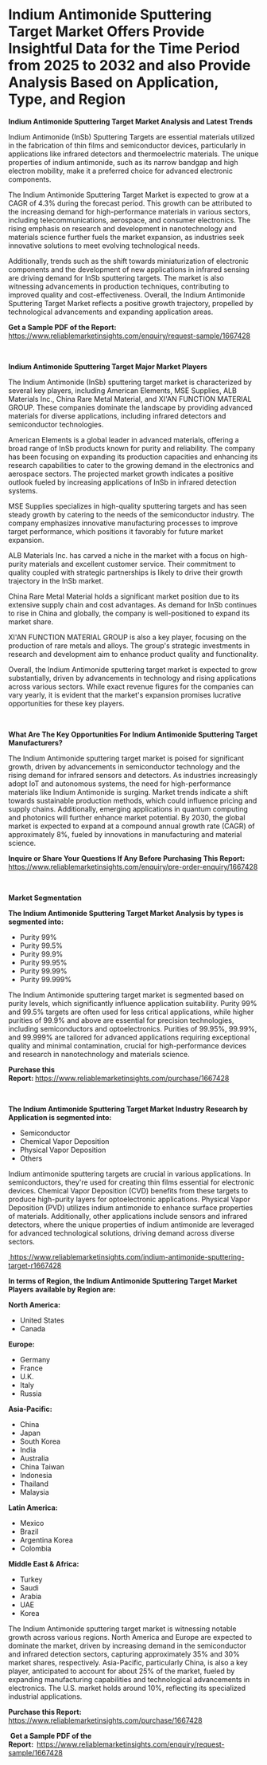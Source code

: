 <p><h1>Indium Antimonide Sputtering Target Market Offers Provide Insightful Data for the Time Period from 2025 to 2032 and also Provide Analysis Based on Application, Type, and Region</h1></p><p><strong>Indium Antimonide Sputtering Target Market Analysis and Latest Trends</strong></p>
<p><p>Indium Antimonide (InSb) Sputtering Targets are essential materials utilized in the fabrication of thin films and semiconductor devices, particularly in applications like infrared detectors and thermoelectric materials. The unique properties of indium antimonide, such as its narrow bandgap and high electron mobility, make it a preferred choice for advanced electronic components.</p><p>The Indium Antimonide Sputtering Target Market is expected to grow at a CAGR of 4.3% during the forecast period. This growth can be attributed to the increasing demand for high-performance materials in various sectors, including telecommunications, aerospace, and consumer electronics. The rising emphasis on research and development in nanotechnology and materials science further fuels the market expansion, as industries seek innovative solutions to meet evolving technological needs.</p><p>Additionally, trends such as the shift towards miniaturization of electronic components and the development of new applications in infrared sensing are driving demand for InSb sputtering targets. The market is also witnessing advancements in production techniques, contributing to improved quality and cost-effectiveness. Overall, the Indium Antimonide Sputtering Target Market reflects a positive growth trajectory, propelled by technological advancements and expanding application areas.</p></p>
<p><strong>Get a Sample PDF of the Report:&nbsp;</strong> <a href="https://www.reliablemarketinsights.com/enquiry/request-sample/1667428?utm_campaign=3718&utm_medium=2&utm_source=Github&utm_content=ia&utm_term=18042025&utm_id=indium-antimonide-sputtering-target">https://www.reliablemarketinsights.com/enquiry/request-sample/1667428</a></p>
<p>&nbsp;</p>
<p><strong>Indium Antimonide Sputtering Target Major Market Players</strong></p>
<p><p>The Indium Antimonide (InSb) sputtering target market is characterized by several key players, including American Elements, MSE Supplies, ALB Materials Inc., China Rare Metal Material, and XI'AN FUNCTION MATERIAL GROUP. These companies dominate the landscape by providing advanced materials for diverse applications, including infrared detectors and semiconductor technologies.</p><p>American Elements is a global leader in advanced materials, offering a broad range of InSb products known for purity and reliability. The company has been focusing on expanding its production capacities and enhancing its research capabilities to cater to the growing demand in the electronics and aerospace sectors. The projected market growth indicates a positive outlook fueled by increasing applications of InSb in infrared detection systems.</p><p>MSE Supplies specializes in high-quality sputtering targets and has seen steady growth by catering to the needs of the semiconductor industry. The company emphasizes innovative manufacturing processes to improve target performance, which positions it favorably for future market expansion. </p><p>ALB Materials Inc. has carved a niche in the market with a focus on high-purity materials and excellent customer service. Their commitment to quality coupled with strategic partnerships is likely to drive their growth trajectory in the InSb market.</p><p>China Rare Metal Material holds a significant market position due to its extensive supply chain and cost advantages. As demand for InSb continues to rise in China and globally, the company is well-positioned to expand its market share.</p><p>XI'AN FUNCTION MATERIAL GROUP is also a key player, focusing on the production of rare metals and alloys. The group's strategic investments in research and development aim to enhance product quality and functionality.</p><p>Overall, the Indium Antimonide sputtering target market is expected to grow substantially, driven by advancements in technology and rising applications across various sectors. While exact revenue figures for the companies can vary yearly, it is evident that the market's expansion promises lucrative opportunities for these key players.</p></p>
<p>&nbsp;</p>
<p><strong>What Are The Key Opportunities For Indium Antimonide Sputtering Target Manufacturers?</strong></p>
<p><p>The Indium Antimonide sputtering target market is poised for significant growth, driven by advancements in semiconductor technology and the rising demand for infrared sensors and detectors. As industries increasingly adopt IoT and autonomous systems, the need for high-performance materials like Indium Antimonide is surging. Market trends indicate a shift towards sustainable production methods, which could influence pricing and supply chains. Additionally, emerging applications in quantum computing and photonics will further enhance market potential. By 2030, the global market is expected to expand at a compound annual growth rate (CAGR) of approximately 8%, fueled by innovations in manufacturing and material science.</p></p>
<p><strong>Inquire or Share Your Questions If Any Before Purchasing This Report:</strong> <a href="https://www.reliablemarketinsights.com/enquiry/pre-order-enquiry/1667428?utm_campaign=3718&utm_medium=2&utm_source=Github&utm_content=ia&utm_term=18042025&utm_id=indium-antimonide-sputtering-target">https://www.reliablemarketinsights.com/enquiry/pre-order-enquiry/1667428</a></p>
<p>&nbsp;</p>
<p><strong>Market Segmentation</strong></p>
<p><strong>The Indium Antimonide Sputtering Target Market Analysis by types is segmented into:</strong></p>
<p><ul><li>Purity 99%</li><li>Purity 99.5%</li><li>Purity 99.9%</li><li>Purity 99.95%</li><li>Purity 99.99%</li><li>Purity 99.999%</li></ul></p>
<p><p>The Indium Antimonide sputtering target market is segmented based on purity levels, which significantly influence application suitability. Purity 99% and 99.5% targets are often used for less critical applications, while higher purities of 99.9% and above are essential for precision technologies, including semiconductors and optoelectronics. Purities of 99.95%, 99.99%, and 99.999% are tailored for advanced applications requiring exceptional quality and minimal contamination, crucial for high-performance devices and research in nanotechnology and materials science.</p></p>
<p><strong>Purchase this Report:&nbsp;</strong><a href="https://www.reliablemarketinsights.com/purchase/1667428?utm_campaign=3718&utm_medium=2&utm_source=Github&utm_content=ia&utm_term=18042025&utm_id=indium-antimonide-sputtering-target">https://www.reliablemarketinsights.com/purchase/1667428</a></p>
<p>&nbsp;</p>
<p><strong>The Indium Antimonide Sputtering Target Market Industry Research by Application is segmented into:</strong></p>
<p><ul><li>Semiconductor</li><li>Chemical Vapor Deposition</li><li>Physical Vapor Deposition</li><li>Others</li></ul></p>
<p><p>Indium antimonide sputtering targets are crucial in various applications. In semiconductors, they're used for creating thin films essential for electronic devices. Chemical Vapor Deposition (CVD) benefits from these targets to produce high-purity layers for optoelectronic applications. Physical Vapor Deposition (PVD) utilizes indium antimonide to enhance surface properties of materials. Additionally, other applications include sensors and infrared detectors, where the unique properties of indium antimonide are leveraged for advanced technological solutions, driving demand across diverse sectors.</p></p>
<p><a href="https://www.reliablemarketinsights.com/indium-antimonide-sputtering-target-r1667428?utm_campaign=3718&utm_medium=2&utm_source=Github&utm_content=ia&utm_term=18042025&utm_id=indium-antimonide-sputtering-target">&nbsp;https://www.reliablemarketinsights.com/indium-antimonide-sputtering-target-r1667428</a></p>
<p><strong>In terms of Region, the Indium Antimonide Sputtering Target Market Players available by Region are:</strong></p>
<p>
    <p> <strong> North America: </strong>
        <ul>
            <li>United States</li>
            <li>Canada</li>
        </ul>
        </p> 
    <p> <strong> Europe: </strong>
        <ul>
            <li>Germany</li>
            <li>France</li>
            <li>U.K.</li>
            <li>Italy</li>
            <li>Russia</li>
        </ul>
        </p> 
    <p> <strong> Asia-Pacific: </strong>
        <ul>
            <li>China</li>
            <li>Japan</li>
            <li>South Korea</li>
            <li>India</li>
            <li>Australia</li>
            <li>China Taiwan</li>
            <li>Indonesia</li>
            <li>Thailand</li>
            <li>Malaysia</li>
        </ul>
        </p> 
    <p> <strong> Latin America: </strong>
        <ul>
            <li>Mexico</li>
            <li>Brazil</li>
            <li>Argentina Korea</li>
            <li>Colombia</li>
        </ul>
        </p> 
    <p> <strong> Middle East & Africa: </strong>
        <ul>
            <li>Turkey</li>
            <li>Saudi</li>
            <li>Arabia</li>
            <li>UAE</li>
            <li>Korea</li>
        </ul>
    </p>
    </p>
<p><p>The Indium Antimonide sputtering target market is witnessing notable growth across various regions. North America and Europe are expected to dominate the market, driven by increasing demand in the semiconductor and infrared detection sectors, capturing approximately 35% and 30% market shares, respectively. Asia-Pacific, particularly China, is also a key player, anticipated to account for about 25% of the market, fueled by expanding manufacturing capabilities and technological advancements in electronics. The U.S. market holds around 10%, reflecting its specialized industrial applications.</p></p>
<p><strong>Purchase this Report: </strong><a href="https://www.reliablemarketinsights.com/purchase/1667428?utm_campaign=3718&utm_medium=2&utm_source=Github&utm_content=ia&utm_term=18042025&utm_id=indium-antimonide-sputtering-target">https://www.reliablemarketinsights.com/purchase/1667428</a></p>
<p>&nbsp;<strong>Get a Sample PDF of the Report:&nbsp;&nbsp;</strong><a href="https://www.reliablemarketinsights.com/enquiry/request-sample/1667428?utm_campaign=3718&utm_medium=2&utm_source=Github&utm_content=ia&utm_term=18042025&utm_id=indium-antimonide-sputtering-target">https://www.reliablemarketinsights.com/enquiry/request-sample/1667428</a></p>
<p><strong></strong></p>
<p><p></p><p></p><p></p></p>
